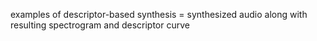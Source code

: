 examples of descriptor-based synthesis = synthesized audio along with resulting spectrogram and descriptor curve
